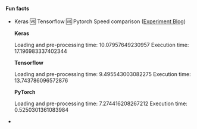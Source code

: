 



#### Fun facts

- Keras :vs: Tensorflow :vs: Pytorch Speed comparison (<a href="https://gsarantitis.wordpress.com/2018/06/03/keras-tensorflow-pytorch-sample-codes-and-simple-speed-comparison/?fbclid=IwAR2EXM0eAUO9WtA1Pret1IvH_OD4ScVrX5sq0mT1xwQhufHK4m6d0Uvm77Q">Experiment Blog</a>)

  **Keras** 

  Loading and pre-processing time: 10.07957649230957
  Execution time: 17.196983337402344

  **Tensorflow**

  Loading and pre-processing time: 9.495543003082275
  Execution time: 13.743786096572876

  **PyTorch** 

  Loading and pre-processing time: 7.274416208267212
  Execution time: 0.5250301361083984

- 

